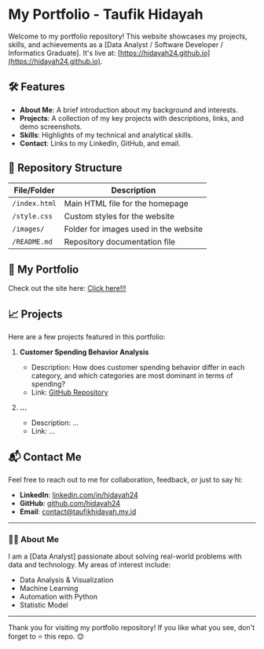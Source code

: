 # My Portfolio - Taufik Hidayah

Welcome to my portfolio repository! This website showcases my projects, skills, and achievements as a [Data Analyst / Software Developer / Informatics Graduate]. It's live at: [https://hidayah24.github.io](https://hidayah24.github.io).

## 🛠️ Features
- **About Me**: A brief introduction about my background and interests.
- **Projects**: A collection of my key projects with descriptions, links, and demo screenshots.
- **Skills**: Highlights of my technical and analytical skills.
- **Contact**: Links to my LinkedIn, GitHub, and email.

## 📂 Repository Structure

| File/Folder         | Description                              |
|---------------------|------------------------------------------|
| `/index.html`       | Main HTML file for the homepage          |
| `/style.css`        | Custom styles for the website            |
| `/images/`          | Folder for images used in the website    |
| `/README.md`        | Repository documentation file            |


## 🌟 My Portfolio
Check out the site here: [Click here!!!](https://www.taufikhidayah.my.id)

## 📈 Projects
Here are a few projects featured in this portfolio:

1. **Customer Spending Behavior Analysis**  
   - Description: How does customer spending behavior differ in each category, and which categories are most dominant in terms of spending?  
   - Link: [GitHub Repository](https://github.com/hidayah24/data-analyst-portfolio/tree/main/Project-1-Customer-Spending-Behavior-Analysis)

2. **...**  
   - Description: ...
   - Link: ...
## 📬 Contact Me
Feel free to reach out to me for collaboration, feedback, or just to say hi:
- **LinkedIn**: [linkedin.com/in/hidayah24](https://linkedin.com/in/hidayah24)
- **GitHub**: [github.com/hidayah24](https://github.com/hidayah24)
- **Email**: contact@taufikhidayah.my.id

---

### 👨‍💻 About Me
I am a [Data Analyst] passionate about solving real-world problems with data and technology. My areas of interest include:
- Data Analysis & Visualization
- Machine Learning
- Automation with Python
- Statistic Model

---

Thank you for visiting my portfolio repository! If you like what you see, don't forget to ⭐ this repo. 😊
